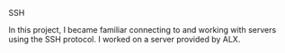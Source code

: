SSH

In this project, I became familiar connecting to and working with servers using the SSH protocol. I worked on a server provided by ALX.
